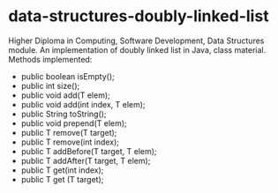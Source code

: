 # data-structures-doubly-linked-list
Higher Diploma in Computing, Software Development, Data Structures module. 
An implementation of doubly linked list in Java, class material.
Methods implemented: 
 - public boolean isEmpty();
 - public int size();
 - public void add(T elem);
 - public void add(int index, T elem);
 - public String toString();
 - public void prepend(T elem);
 - public T remove(T target); 
 - public T remove(int index); 
 - public T addBefore(T target, T elem);
 - public T addAfter(T target, T elem);
 - public T get(int index);
 - public T get (T target);

